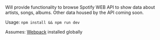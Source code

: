 Will provide functionality to browse Spotify WEB API to show data about artists, songs, albums. Other data housed by the API coming soon.

Usage:
`npm install && npm run dev`

Assumes:
[Webpack](https://webpack.github.io/) installed globally
